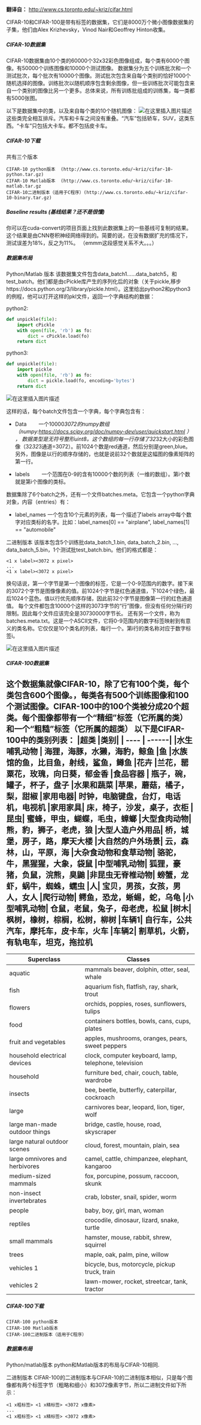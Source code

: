 ﻿**翻译自：** http://www.cs.toronto.edu/~kriz/cifar.html



CIFAR-10和CIFAR-100是带有标签的数据集，它们是8000万个微小图像数据集的子集，他们由Alex Krizhevsky，Vinod Nair和Geoffrey Hinton收集。

##### CIFAR-10数据集
CIFAR-10数据集由10个类的60000个32x32彩色图像组成，每个类有6000个图像。有50000个训练图像和10000个测试图像。
数据集分为五个训练批次和一个测试批次，每个批次有10000个图像。测试批次包含来自每个类别的恰好1000个随机选择的图像。训练批次以随机顺序包含剩余图像，但一些训练批次可能包含来自一个类别的图像比另一个更多。总体来说，所有训练批组成的训练集，每一类都有5000张图。

以下是数据集中的类，以及来自每个类的10个随机图像：
![在这里插入图片描述](https://img-blog.csdnimg.cn/20190221164124691.png?x-oss-process=image/watermark,type_ZmFuZ3poZW5naGVpdGk,shadow_10,text_aHR0cHM6Ly9ibG9nLmNzZG4ubmV0L3FxXzM2NjUzNTA1,size_16,color_FFFFFF,t_70)
这些类完全相互排斥。汽车和卡车之间没有重叠。“汽车”包括轿车，SUV，这类东西。“卡车”只包括大卡车。都不包括皮卡车。

##### CIFAR-10下载
共有三个版本
```
CIFAR-10 python版本  (http://www.cs.toronto.edu/~kriz/cifar-10-python.tar.gz)
CIFAR-10 Matlab版本  (http://www.cs.toronto.edu/~kriz/cifar-10-matlab.tar.gz
CIFAR-10二进制版本（适用于C程序）(http://www.cs.toronto.edu/~kriz/cifar-10-binary.tar.gz)
```

##### Baseline results (基线结果？还不是很懂)
你可以在cuda-convert的项目页面上找到此数据集上的一些基线可复制的结果。这个结果是由CNN卷积神经网络得到的。简要的说，在没有数据扩充的情况下，测试误差为18%，反之为11%。
（emmm这段感觉关系不大。。。）

##### 数据集布局
Python/Matlab 版本
该数据集文件包含data_batch1……data_batch5，和test_batch。他们都是由cPickle库产生的序列化后的对象（关于pickle,移步https://docs.python.org/3/library/pickle.html）。这里给出python2和python3的例程，他可以打开这样的pkl文件，返回一个字典结构的数据：

python2:
```python
def unpickle(file):
    import cPickle
    with open(file, 'rb') as fo:
        dict = cPickle.load(fo)
    return dict
```
python3:
```python
def unpickle(file):
    import pickle
    with open(file, 'rb') as fo:
        dict = pickle.load(fo, encoding='bytes')
    return dict
```
![在这里插入图片描述](https://img-blog.csdnimg.cn/2019022117033858.png)


这样的话，每个batch文件包含一个字典，每个字典包含有：

- Data
　　一个10000*3072的numpy数组（numpy:https://docs.scipy.org/doc/numpy-dev/user/quickstart.html ） ， 数据类型是无符号整形uint8。这个数组的每一行存储了32*32大小的彩色图像（32*32*3通道=3072）。前1024个数是red通道，然后分别是green,blue。另外，图像是以行的顺序存储的，也就是说前32个数就是这幅图的像素矩阵的第一行。

- labels
　　一个范围在0-9的含有10000个数的列表（一维的数组）。第i个数就是第i个图像的类标。

数据集除了6个batch之外，还有一个文件batches.meta。它包含一个python字典对象，内容（entries）有：

- label_names
       一个包含10个元素的列表，每一个描述了labels array中每个数字对应类标的名字。比如：label_names[0] == "airplane",   label_names[1] == "automobile"　　


二进制版本
该版本包含5个训练批data_batch_1.bin, data_batch_2.bin, ..., data_batch_5.bin，1个测试批test_batch.bin。他们的格式都是：
```
<1 x label><3072 x pixel>
...
<1 x label><3072 x pixel> 
```

换句话说，第一个字节是第一个图像的标签，它是一个0-9范围内的数字。接下来的3072个字节是图像像素的值。前1024个字节是红色通道值，下1024个绿色，最后1024个蓝色。值以行优先顺序存储，因此前32个字节是图像第一行的红色通道值。 
每个文件都包含10000个这样的3073字节的“行”图像，但没有任何分隔行的限制。因此每个文件应该完全是30730000字节长。 
还有另一个文件，称为batches.meta.txt。这是一个ASCII文件，它将0-9范围内的数字标签映射到有意义的类名称。它仅仅是10个类名的列表，每行一个。第i行的类名称对应于数字标签i。

![在这里插入图片描述](https://img-blog.csdnimg.cn/20190221170355308.png)

##### CIFAR-100数据集
这个数据集就像CIFAR-10，除了它有100个类，每个类包含600个图像。，每类各有500个训练图像和100个测试图像。CIFAR-100中的100个类被分成20个超类。每个图像都带有一个“精细”标签（它所属的类）和一个“粗糙”标签（它所属的超类） 
以下是CIFAR-100中的类别列表：
|超类	|类别|
| ---- | ------|
|水生哺乳动物	| 海狸，海豚，水獭，海豹，鲸鱼
|鱼	|水族馆的鱼，比目鱼，射线，鲨鱼，鳟鱼
|花卉	|兰花，罂粟花，玫瑰，向日葵，郁金香
|食品容器	| 瓶子，碗，罐子，杯子，盘子
|水果和蔬菜	|苹果，蘑菇，橘子，梨，甜椒
|家用电器|	时钟，电脑键盘，台灯，电话机，电视机
|家用家具|	床，椅子，沙发，桌子，衣柜
|昆虫|	蜜蜂，甲虫，蝴蝶，毛虫，蟑螂
|大型食肉动物|	熊，豹，狮子，老虎，狼
|大型人造户外用品|	桥，城堡，房子，路，摩天大楼
|大自然的户外场景|	云，森林，山，平原，海
|大杂食动物和食草动物|	骆驼，牛，黑猩猩，大象，袋鼠
|中型哺乳动物|	狐狸，豪猪，负鼠，浣熊，臭鼬
|非昆虫无脊椎动物|	螃蟹，龙虾，蜗牛，蜘蛛，蠕虫
|人|	宝贝，男孩，女孩，男人，女人
|爬行动物|	鳄鱼，恐龙，蜥蜴，蛇，乌龟
|小型哺乳动物|	仓鼠，老鼠，兔子，母老虎，松鼠
|树木|	枫树，橡树，棕榈，松树，柳树
|车辆1|	自行车，公共汽车，摩托车，皮卡车，火车
|车辆2|	割草机，火箭，有轨电车，坦克，拖拉机
----

|Superclass	|Classes
| ---- | ----|
|aquatic|	mammals beaver, dolphin, otter, seal, whale
|fish	|aquarium fish, flatfish, ray, shark, trout
|flowers	|orchids, poppies, roses, sunflowers, tulips
|food	|containers bottles, bowls, cans, cups, plates
|fruit and vegetables|	apples, mushrooms, oranges, pears, sweet peppers
|household electrical devices	|clock, computer keyboard, lamp, telephone, television
|household|	furniture bed, chair, couch, table, wardrobe
|insects|	bee, beetle, butterfly, caterpillar, cockroach
|large| carnivores	bear, leopard, lion, tiger, wolf
|large man-made outdoor things|	bridge, castle, house, road, skyscraper
|large natural outdoor scenes|	cloud, forest, mountain, plain, sea
|large omnivores and herbivores|	camel, cattle, chimpanzee, elephant, kangaroo
|medium-sized mammals|	fox, porcupine, possum, raccoon, skunk
|non-insect invertebrates|	crab, lobster, snail, spider, worm
|people|	baby, boy, girl, man, woman
|reptiles|	crocodile, dinosaur, lizard, snake, turtle
|small mammals|	hamster, mouse, rabbit, shrew, squirrel
|trees|	maple, oak, palm, pine, willow
|vehicles 1|	bicycle, bus, motorcycle, pickup truck, train
|vehicles 2|	lawn-mower, rocket, streetcar, tank, tractor

##### CIFAR-100下载
```
CIFAR-100 python版本 
CIFAR-100 Matlab版本 
CIFAR-100二进制版本（适用于C程序）
```

##### 数据集布局
Python/matlab版本
python和Matlab版本的布局与CIFAR-10相同.

二进制版本
CIFAR-100的二进制版本与CIFAR-10的二进制版本相似，只是每个图像都有两个标签字节（粗略和细小）和3072像素字节，所以二进制文件如下所示：
```
<1 x粗标签> <1 x精标签> <3072 x像素>
...
<1 x粗标签> <1 x精标签> <3072 x像素>
```


